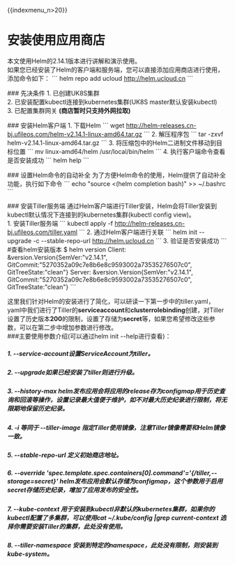 {{indexmenu_n>20}}

# 安装使用应用商店

本文使用Helm的2.14.1版本进行讲解和演示使用。  
如果您已经安装了Helm的客户端和服务端，您可以直接添加应用商店进行使用，添加命令如下： \`\`\` helm repo add ucloud
<http://helm.ucloud.cn> \`\`\`

\#\#\# 先决条件 1. 已创建UK8S集群  
2\. 已安装配置kubectl连接到kubernetes集群(UK8S master默认安装kubectl)  
3\. 已配置集群网关 **(商店暂时只支持外网拉取)**

\#\#\# 安装Helm客户端 1. 下载Helm \`\`\` wget
<http://helm-releases.cn-bj.ufileos.com/helm-v2.14.1-linux-amd64.tar.gz>
\`\`\` 2. 解压程序包 \`\`\` tar -zxvf helm-v2.14.1-linux-amd64.tar.gz \`\`\`
3. 将压缩包中的Helm二进制文件移动到目标位置 \`\`\` mv linux-amd64/helm /usr/local/bin/helm
\`\`\` 4. 执行客户端命令查看是否安装成功 \`\`\` helm help \`\`\`

\#\#\# 设置Helm命令的自动补全 为了方便Helm命令的使用，Helm提供了自动补全功能，执行如下命令 \`\`\` echo
"source \<(helm completion bash)" \>\> \~/.bashrc \`\`\`

\#\#\# 安装Tiller服务端
通过Helm客户端进行Tiller安装，Helm会将Tiller安装到kubectl默认情况下连接到的kubernetes集群(kubectl
config view)。  
1\. 安装Tiller服务端 \`\`\` kubectl apply -f
<http://helm-releases.cn-bj.ufileos.com/tiller.yaml> \`\`\` 2.
通过Helm客户端进行关联 \`\`\` helm init --upgrade -c
--stable-repo-url <http://helm.ucloud.cn> \`\`\` 3. 验证是否安装成功 \`\`\`
\#查看helm安装版本 $ helm version Client:
\&version.Version{SemVer:"v2.14.1",
GitCommit:"5270352a09c7e8b6e8c9593002a73535276507c0",
GitTreeState:"clean"} Server: \&version.Version{SemVer:"v2.14.1",
GitCommit:"5270352a09c7e8b6e8c9593002a73535276507c0",
GitTreeState:"clean"} \`\`\`

这里我们针对Helm的安装进行了简化，可以研读一下第一步中的tiller.yaml，yaml中我们进行了Tiller的**serviceaccount**和**clusterrolebinding**创建，对Tiller设置了历史版本**200**的限制，设置了存储为**secret**等，如果您希望修改这些参数，可以在第二步中增加参数进行修改。  
\#\#\#主要使用参数介绍(可以通过helm init --help进行查看)：

##### 1\. --service-account设置ServiceAccount为tiller。

##### 2\. --upgrade如果已经安装了tiller则进行升级。

##### 3\. --history-max helm发布应用会将应用的release存为configmap用于历史查询和回滚等操作，设置记录最大值便于维护，如不对最大历史纪录进行限制，将无限期地保留历史纪录。

##### 4\. -i 等同于 --tiller-image 指定Tiller使用镜像，注意Tiller镜像需要和Helm镜像一致。

##### 5\. --stable-repo-url 定义初始商店地址。

##### 6\. --override 'spec.template.spec.containers\[0\].command'='{/tiller,--storage=secret}' helm发布应用会默认存储为configmap，这个参数用于启用secret存储历史纪录，增加了应用发布的安全性。

##### 7\. --kube-context 用于安装到kubectl非默认的kubernetes集群，如果你的kubectl配置了多集群，可以使用**cat \~/.kube/config |grep current-context** 选择你需要安装Tiller的集群，此处没有使用。

##### 8\. --tiller-namespace 安装到特定的namespace，此处没有限制，则安装到kube-system。

